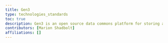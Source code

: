 ```yaml
---
title: Gen3
type: technologies_standards
toc: true
description: Gen3 is an open source data commons platform for storing and sharing omics data.
contributors: [Marion Shadbolt]
affiliations: []
---
```


